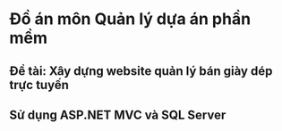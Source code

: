 # Đồ án môn Quản lý dựa án phần mềm
## Đề tài: Xây dựng website quản lý bán giày dép trực tuyến
## Sử dụng ASP.NET MVC và SQL Server
